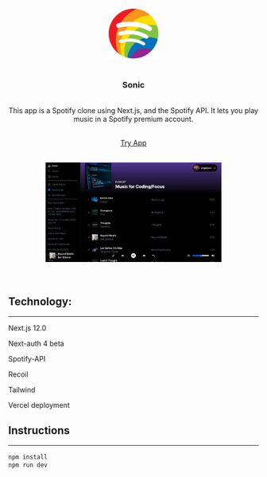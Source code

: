 <!-- PROJECT LOGO -->
<br />

<div align='center'>
<img src='https://raw.githubusercontent.com/adnjoo/Sonic/main/public/spotify_pride128.png' height='100'>
<br />
<br />
<h3>Sonic</h3>
<br />
<div>This app is a Spotify clone using Next.js, and the Spotify API. It lets you play music in a Spotify premium account. </div>
<br />

<p>
<a href=''>
Try App
</a>
<br/>
<br/>
</p>
<img src='./scrn.png' height='200'>
</div>
<br/>
<br/>



## Technology:
<hr>

Next.js 12.0

Next-auth 4 beta

Spotify-API

Recoil

Tailwind

Vercel deployment


## Instructions
<hr>

```
npm install
npm run dev
```

